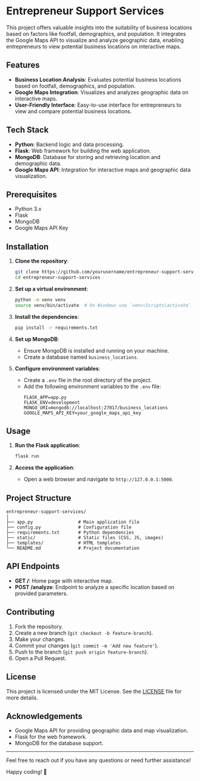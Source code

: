 # Entrepreneur Support Services

This project offers valuable insights into the suitability of business locations based on factors like footfall, demographics, and population. It integrates the Google Maps API to visualize and analyze geographic data, enabling entrepreneurs to view potential business locations on interactive maps.

## Features

- **Business Location Analysis**: Evaluates potential business locations based on footfall, demographics, and population.
- **Google Maps Integration**: Visualizes and analyzes geographic data on interactive maps.
- **User-Friendly Interface**: Easy-to-use interface for entrepreneurs to view and compare potential business locations.

## Tech Stack

- **Python**: Backend logic and data processing.
- **Flask**: Web framework for building the web application.
- **MongoDB**: Database for storing and retrieving location and demographic data.
- **Google Maps API**: Integration for interactive maps and geographic data visualization.

## Prerequisites

- Python 3.x
- Flask
- MongoDB
- Google Maps API Key

## Installation

1. **Clone the repository**:
   ```sh
   git clone https://github.com/yourusername/entrepreneur-support-services.git
   cd entrepreneur-support-services
   ```

2. **Set up a virtual environment**:
   ```sh
   python -m venv venv
   source venv/bin/activate  # On Windows use `venv\Scripts\activate`
   ```

3. **Install the dependencies**:
   ```sh
   pip install -r requirements.txt
   ```

4. **Set up MongoDB**:
   - Ensure MongoDB is installed and running on your machine.
   - Create a database named `business_locations`.

5. **Configure environment variables**:
   - Create a `.env` file in the root directory of the project.
   - Add the following environment variables to the `.env` file:
     ```env
     FLASK_APP=app.py
     FLASK_ENV=development
     MONGO_URI=mongodb://localhost:27017/business_locations
     GOOGLE_MAPS_API_KEY=your_google_maps_api_key
     ```

## Usage

1. **Run the Flask application**:
   ```sh
   flask run
   ```

2. **Access the application**:
   - Open a web browser and navigate to `http://127.0.0.1:5000`.

## Project Structure

```
entrepreneur-support-services/
│
├── app.py                 # Main application file
├── config.py              # Configuration file
├── requirements.txt       # Python dependencies
├── static/                # Static files (CSS, JS, images)
├── templates/             # HTML templates
└── README.md              # Project documentation
```

## API Endpoints

- **GET /**: Home page with interactive map.
- **POST /analyze**: Endpoint to analyze a specific location based on provided parameters.

## Contributing

1. Fork the repository.
2. Create a new branch (`git checkout -b feature-branch`).
3. Make your changes.
4. Commit your changes (`git commit -m 'Add new feature'`).
5. Push to the branch (`git push origin feature-branch`).
6. Open a Pull Request.

## License

This project is licensed under the MIT License. See the [LICENSE](LICENSE) file for more details.

## Acknowledgements

- Google Maps API for providing geographic data and map visualization.
- Flask for the web framework.
- MongoDB for the database support.

---

Feel free to reach out if you have any questions or need further assistance!

Happy coding! 🚀
